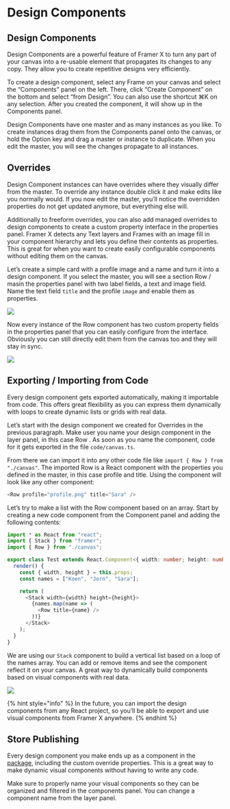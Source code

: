 # Design Components

## Design Components

Design Components are a powerful feature of Framer X to turn any part of your canvas into a re-usable element that propagates its changes to any copy. They allow you to create repetitive designs very efficiently.  
  
To create a design component, select any Frame on your canvas and select the “Components” panel on the left. There, click “Create Component” on the bottom and select “from Design”. You can also use the shortcut ⌘K on any selection. After you created the component, it will show up in the Components panel.  
  
Design Components have one master and as many instances as you like. To create instances drag them from the Components panel onto the canvas, or hold the Option key and drag a master or instance to duplicate. When you edit the master, you will see the changes propagate to all instances.

## Overrides

Design Component instances can have overrides where they visually differ from the master. To override any instance double click it and make edits like you normally would. If you now edit the master, you’ll notice the overridden properties do not get updated anymore, but everything else will.  
  
Additionally to freeform overrides, you can also add managed overrides to design components to create a custom property interface in the properties panel. Framer X detects any Text layers and Frames with an image fill in your component hierarchy and lets you define their contents as properties. This is great for when you want to create easily configurable components without editing them on the canvas.  
  
Let’s create a simple card with a profile image and a name and turn it into a design component. If you select the master, you will see a section Row / masin the properties panel with two label fields, a text and image field. Name the text field `title` and the profile `image` and enable them as properties.

![](https://d2mxuefqeaa7sj.cloudfront.net/s_163220D9C0E803228842F5F3CA6BABB8C8965572CBECA3832DE533848A871A26_1534845531740_image.png)

Now every instance of the Row component has two custom property fields in the properties panel that you can easily configure from the interface. Obviously you can still directly edit them from the canvas too and they will stay in sync.

![](https://d2mxuefqeaa7sj.cloudfront.net/s_163220D9C0E803228842F5F3CA6BABB8C8965572CBECA3832DE533848A871A26_1534845681839_image.png)

## Exporting / Importing from Code

Every design component gets exported automatically, making it importable from code. This offers great flexibility as you can express them dynamically with loops to create dynamic lists or grids with real data.  
  
Let’s start with the design component we created for Overrides in the previous paragraph. Make user you name your design component in the layer panel, in this case Row . As soon as you name the component, code for it gets exported in the file `code/canvas.ts`. 

From there we can import it into any other code file like `import { Row } from "./canvas"`. The imported Row is a React component with the properties you defined in the master, in this case profile and title. Using the component will look like any other component:

```typescript
<Row profile="profile.png" title="Sara" />
```

Let’s try to make a list with the Row component based on an array. Start by creating a new code component from the Component panel and adding the following contents:

```typescript
import * as React from "react";
import { Stack } from "framer";
import { Row } from "./canvas";

export class Test extends React.Component<{ width: number; height: number }> {
  render() {
    const { width, height } = this.props;
    const names = ["Koen", "Jorn", "Sara"];

    return (
      <Stack width={width} height={height}>
        {names.map(name => (
          <Row title={name} />
        ))}
      </Stack>
    );
  }
}

```

We are using our `Stack` component to build a vertical list based on a loop of the names array. You can add or remove items and see the component reflect it on your canvas. A great way to dynamically build components based on visual components with real data.

![](https://d2mxuefqeaa7sj.cloudfront.net/s_163220D9C0E803228842F5F3CA6BABB8C8965572CBECA3832DE533848A871A26_1534846719691_image.png)

{% hint style="info" %}
In the future, you can import the design components from any React project, so you’ll be able to export and use visual components from Framer X anywhere.
{% endhint %}

## Store Publishing

Every design component you make ends up as a component in the [package](../application/packages.md), including the custom override properties. This is a great way to make dynamic visual components without having to write any code.

Make sure to properly name your visual components so they can be organized and filtered in the components panel. You can change a component name from the layer panel.  


